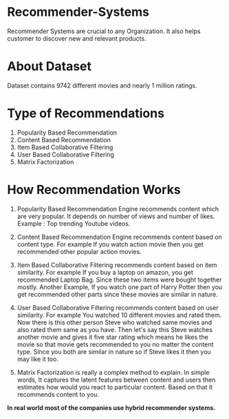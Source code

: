 # Recommender-Systems

Recommender Systems are crucial to any Organization. It also helps customer to discover new and relevant products.

# About Dataset

Dataset contains 9742 different movies and nearly 1 million ratings.

# Type of Recommendations

<ol>
<li>
Popularity Based Recommendation </li><li>
Content Based Recommendation </li><li>
Item Based Collaborative Filtering </li><li>
User Based Collaborative Filtering </li><li>
Matrix Factorization </li></ol>

# How Recommendation Works

1. Popularity Based Recommendation Engine recommends content which are very popular. It depends on number of views and number of likes. Example : Top trending Youtube videos.

2. Content Based Recommendation Engine recommends content based on content type. For example If you watch action movie then you get recommended other popular action movies. 

3. Item Based Collaborative Filtering recommends content based on item similarity. For example If you buy a laptop on amazon, you get recommended Laptop Bag. Since these two items were bought together mostly. Another Example, If you watch one part of Harry Potter then you get recommended other parts since these movies are similar in nature.

4. User Based Collaborative Filtering recommends content based on user similarity. For example You watched 10 different movies and rated them. Now there is this other person Steve who watched same movies and also rated them same as you have. Then let's say this Steve watches another movie and gives it five star rating which means he likes the movie so that movie gets recommended to you no matter the content type. Since you both are similar in nature so if Steve likes it then you may like it too.

5. Matrix Factorization is really a complex method to explain. In simple words, It captures the latent features between content and users then estimates how would you react to particular content. Based on that it recommends content to you.

<b>In real world most of the companies use hybrid recommender systems.</b>

